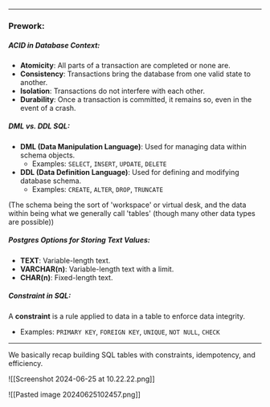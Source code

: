 ___

### Prework:

##### ACID in Database Context:
- **Atomicity**: All parts of a transaction are completed or none are.
- **Consistency**: Transactions bring the database from one valid state to another.
- **Isolation**: Transactions do not interfere with each other.
- **Durability**: Once a transaction is committed, it remains so, even in the event of a crash.

##### DML vs. DDL SQL:

- **DML (Data Manipulation Language)**: Used for managing data within schema objects.
    - Examples: `SELECT`, `INSERT`, `UPDATE`, `DELETE`
- **DDL (Data Definition Language)**: Used for defining and modifying database schema.
    - Examples: `CREATE`, `ALTER`, `DROP`, `TRUNCATE`

(The schema being the sort of 'workspace' or virtual desk, and the data within being what we generally call 'tables' (though many other data types are possible))

##### Postgres Options for Storing Text Values:

- **TEXT**: Variable-length text.
- **VARCHAR(n)**: Variable-length text with a limit.
- **CHAR(n)**: Fixed-length text.

##### Constraint in SQL:

A **constraint** is a rule applied to data in a table to enforce data integrity.
- Examples: `PRIMARY KEY`, `FOREIGN KEY`, `UNIQUE`, `NOT NULL`, `CHECK`


____

We basically recap building SQL tables with constraints, idempotency, and efficiency.


![[Screenshot 2024-06-25 at 10.22.22.png]]

![[Pasted image 20240625102457.png]]